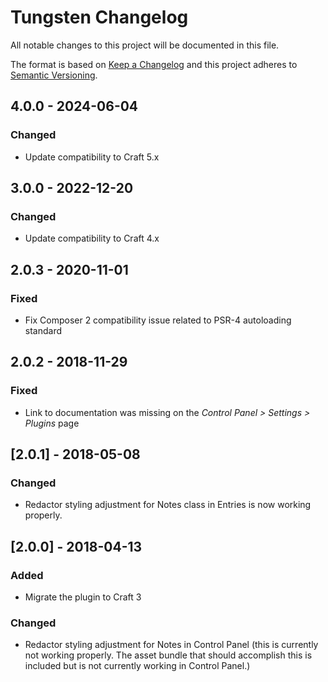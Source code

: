 # Tungsten Changelog

All notable changes to this project will be documented in this file.

The format is based on [Keep a Changelog](http://keepachangelog.com/) and this project adheres to [Semantic Versioning](http://semver.org/).

## 4.0.0 - 2024-06-04
### Changed
- Update compatibility to Craft 5.x


## 3.0.0 - 2022-12-20
### Changed
- Update compatibility to Craft 4.x

## 2.0.3 - 2020-11-01
### Fixed
- Fix Composer 2 compatibility issue related to PSR-4 autoloading standard

## 2.0.2 - 2018-11-29
### Fixed
- Link to documentation was missing on the _Control Panel > Settings > Plugins_ page

## [2.0.1] - 2018-05-08
### Changed
- Redactor styling adjustment for Notes class in Entries is now working properly.

## [2.0.0] - 2018-04-13
### Added
- Migrate the plugin to Craft 3

### Changed
- Redactor styling adjustment for Notes in Control Panel (this is currently not working properly. The asset bundle that should accomplish this is included but is not currently working in Control Panel.)
